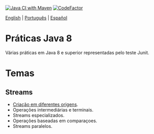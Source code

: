 [![Java CI with Maven](https://github.com/lucas-gio/pruebasJava8/actions/workflows/maven.yml/badge.svg)](https://github.com/lucas-gio/pruebasJava8/actions/workflows/maven.yml)
[![CodeFactor](https://www.codefactor.io/repository/github/lucas-gio/pruebasjava8/badge)](https://www.codefactor.io/repository/github/lucas-gio/pruebasjava8)

<p>
<a href="https://github.com/lucas-gio/pruebasJava8/">English</a> | 
  <a href="#">Português</a> | 
   <a href="https://github.com/lucas-gio/pruebasJava8/tree/main/lang/es/README.md/">Español</a> 
</p>

# Práticas Java 8
Várias práticas em Java 8 e superior representadas pelo teste Junit.

# Temas
## Streams
* [Criação em diferentes origens](../main/src/test/java/practica/StreamCreationTest.java).
* Operações intermediárias e terminais.
* Streams especializados.
* Operações baseadas em comparaçoes.
* Streams paralelos.
